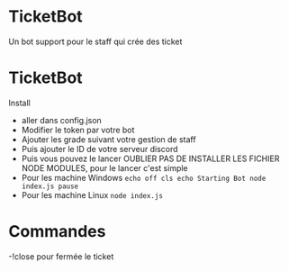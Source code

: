 # TicketBot
Un bot support pour le staff qui crée des ticket

# TicketBot
Install 

- aller dans config.json
- Modifier le token par votre bot 
- Ajouter les grade suivant votre gestion de staff
- Puis ajouter le ID de votre serveur discord
- Puis vous pouvez le lancer OUBLIER PAS DE INSTALLER LES FICHIER NODE MODULES, pour le lancer c'est simple 
- Pour les machine Windows
``echo off
cls
echo Starting Bot
node index.js
pause
``
- Pour les machine Linux
``
node index.js
``

# Commandes

-!close pour fermée le ticket

